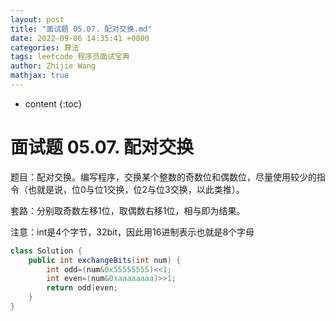 ```yaml
---
layout: post
title: "面试题 05.07. 配对交换.md"
date: 2022-09-06 14:35:41 +0800
categories: 算法
tags: leetcode 程序员面试宝典
author: Zhijie Wang
mathjax: true
---
```



* content
{:toc}














# 面试题 05.07. 配对交换

题目：配对交换。编写程序，交换某个整数的奇数位和偶数位，尽量使用较少的指令（也就是说，位0与位1交换，位2与位3交换，以此类推）。

套路：分别取奇数左移1位，取偶数右移1位，相与即为结果。

注意：int是4个字节，32bit，因此用16进制表示也就是8个字母

```java
class Solution {
    public int exchangeBits(int num) {
        int odd=(num&0x55555555)<<1; 
        int even=(num&0xaaaaaaaa)>>1;
        return odd|even;
    }
}
```

